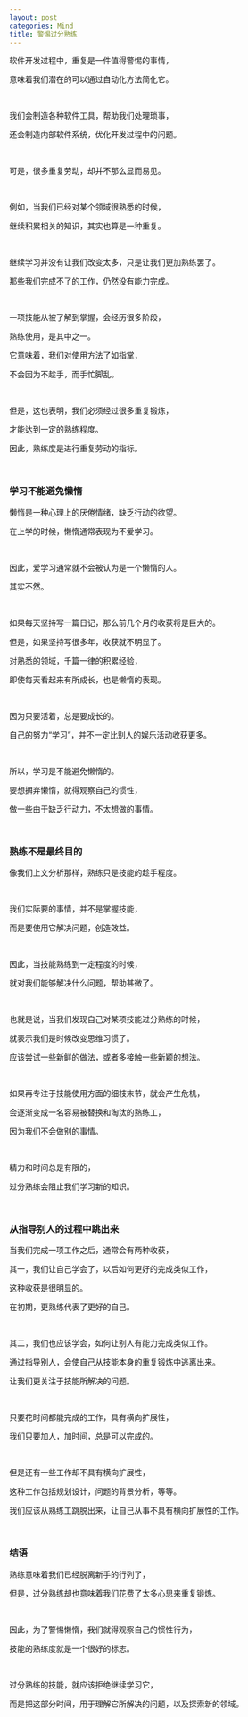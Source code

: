 ```yaml
---
layout: post
categories: Mind
title: 警惕过分熟练
---
```


软件开发过程中，重复是一件值得警惕的事情，

意味着我们潜在的可以通过自动化方法简化它。

<br/>

我们会制造各种软件工具，帮助我们处理琐事，

还会制造内部软件系统，优化开发过程中的问题。

<br/>

可是，很多重复劳动，却并不那么显而易见。

<br/>

例如，当我们已经对某个领域很熟悉的时候，

继续积累相关的知识，其实也算是一种重复。

<br/>

继续学习并没有让我们改变太多，只是让我们更加熟练罢了。

那些我们完成不了的工作，仍然没有能力完成。

<br/>

一项技能从被了解到掌握，会经历很多阶段，

熟练使用，是其中之一。

它意味着，我们对使用方法了如指掌，

不会因为不趁手，而手忙脚乱。

<br/>

但是，这也表明，我们必须经过很多重复锻炼，

才能达到一定的熟练程度。

因此，熟练度是进行重复劳动的指标。

<br/>

### 学习不能避免懒惰

懒惰是一种心理上的厌倦情绪，缺乏行动的欲望。

在上学的时候，懒惰通常表现为不爱学习。

<br/>

因此，爱学习通常就不会被认为是一个懒惰的人。

其实不然。

<br/>

如果每天坚持写一篇日记，那么前几个月的收获将是巨大的。

但是，如果坚持写很多年，收获就不明显了。

对熟悉的领域，千篇一律的积累经验，

即使每天看起来有所成长，也是懒惰的表现。

<br/>

因为只要活着，总是要成长的。

自己的努力“学习”，并不一定比别人的娱乐活动收获更多。

<br/>

所以，学习是不能避免懒惰的。

要想摒弃懒惰，就得观察自己的惯性，

做一些由于缺乏行动力，不太想做的事情。

<br/>

### 熟练不是最终目的

像我们上文分析那样，熟练只是技能的趁手程度。

<br/>

我们实际要的事情，并不是掌握技能，

而是要使用它解决问题，创造效益。

<br/>

因此，当技能熟练到一定程度的时候，

就对我们能够解决什么问题，帮助甚微了。

<br/>

也就是说，当我们发现自己对某项技能过分熟练的时候，

就表示我们是时候改变思维习惯了。

应该尝试一些新鲜的做法，或者多接触一些新颖的想法。

<br/>

如果再专注于技能使用方面的细枝末节，就会产生危机，

会逐渐变成一名容易被替换和淘汰的熟练工，

因为我们不会做别的事情。

<br/>

精力和时间总是有限的，

过分熟练会阻止我们学习新的知识。

<br/>

### 从指导别人的过程中跳出来

当我们完成一项工作之后，通常会有两种收获，

其一，我们让自己学会了，以后如何更好的完成类似工作，

这种收获是很明显的。

在初期，更熟练代表了更好的自己。

<br/>

其二，我们也应该学会，如何让别人有能力完成类似工作。

通过指导别人，会使自己从技能本身的重复锻炼中逃离出来。

让我们更关注于技能所解决的问题。

<br/>

只要花时间都能完成的工作，具有横向扩展性，

我们只要加人，加时间，总是可以完成的。

<br/>

但是还有一些工作却不具有横向扩展性，

这种工作包括规划设计，问题的背景分析，等等。

我们应该从熟练工跳脱出来，让自己从事不具有横向扩展性的工作。

<br/>

### 结语

熟练意味着我们已经脱离新手的行列了，

但是，过分熟练却也意味着我们花费了太多心思来重复锻炼。

<br/>

因此，为了警惕懒惰，我们就得观察自己的惯性行为，

技能的熟练度就是一个很好的标志。

<br/>

过分熟练的技能，就应该拒绝继续学习它，

而是把这部分时间，用于理解它所解决的问题，以及探索新的领域。